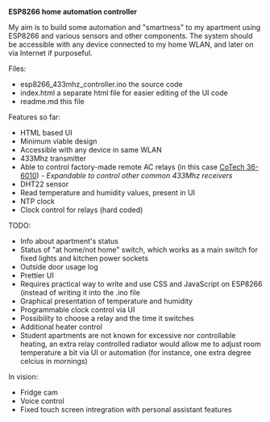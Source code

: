 **ESP8266 home automation controller**

My aim is to build some automation and "smartness" to my apartment using ESP8266 and various sensors and other components. The system should be accessible with any device connected to my home WLAN, and later on via Internet if purposeful. 

Files:
- esp8266_433mhz_controller.ino the source code
- index.html a separate html file for easier editing of the UI code
- readme.md this file

Features so far:
- HTML based UI
 - Minimum viable design 
 - Accessible with any device in same WLAN
- 433Mhz transmitter 
 - Able to control factory-made remote AC relays (in this case [CoTech 36-6010](https://www.clasohlson.com/fi/Kaukokytkin-3-kpl-Cotech-Smart-Home/p/Pr366010000))
 _- Expandable to control other common 433Mhz receivers_
- DHT22 sensor
 - Read temperature and humidity values, present in UI
- NTP clock
 - Clock control for relays (hard coded)



TODO:
- Info about apartment's status 
 - Status of "at home/not home" switch, which works as a main switch for fixed lights and kitchen power sockets
 - Outside door usage log
- Prettier UI
 - Requires practical way to write and use CSS and JavaScript on ESP8266 (instead of writing it into the .ino file
 - Graphical presentation of temperature and humidity
- Programmable clock control via UI
 - Possibility to choose a relay and the time it switches
- Additional heater control
 - Student apartments are not known for excessive nor controllable heating, an extra relay controlled radiator would allow me to adjust room temperature a bit via UI or automation (for instance, one extra degree celcius in mornings)
 

In vision:
- Fridge cam
- Voice control 
- Fixed touch screen intregration with personal assistant features